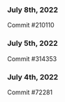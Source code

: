 ### July 8th, 2022

Commit #210110

### July 5th, 2022

Commit #314353


### July 4th, 2022

Commit #72281
